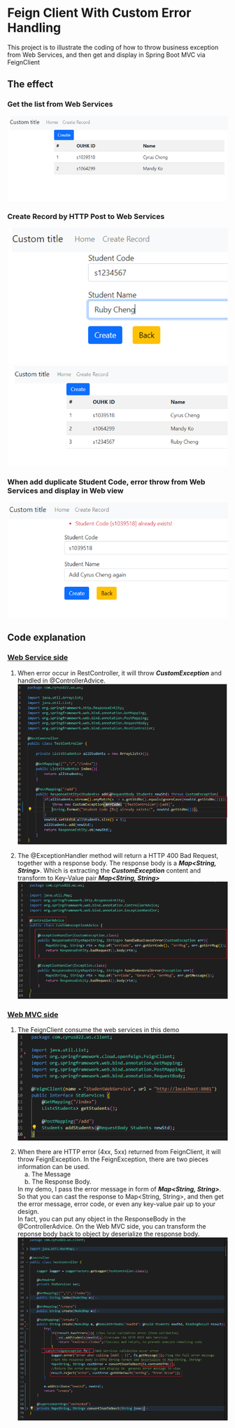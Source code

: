 # Feign Client With Custom Error Handling

This project is to illustrate the coding of how to throw business exception from Web Services, and then get and display in Spring Boot MVC via FeignClient

## The effect

### Get the list from Web Services
![List](/_images/list.PNG?raw=true "List")

### Create Record by HTTP Post to Web Services
![Add](/_images/create-1.PNG?raw=true "Add")
![Added](/_images/create-2.PNG?raw=true "Added")

### When add duplicate Student Code, error throw from Web Services and display in Web view
![Error](/_images/error.PNG?raw=true "Error")

## Code explanation

### <u>Web Service side</u>
1. When error occur in RestController, it will throw <i><b>CustomException</b></i> and handled in @ControllerAdvice.
![Controller](/_images/code-1.PNG?raw=true "Controller")

2. The @ExceptionHandler method will return a HTTP 400 Bad Request, together with a response body. The response body is a <b><i>Map<String, String></b></i>. Which is extracting the <i><b>CustomException</b></i> content and transform to Key-Value pair <b><i>Map<String, String></b></i> 
![ControllerAdvice](/_images/code-2.png?raw=true "ControllerAdvice")

### <u>Web MVC side</u>
1. The FeignClient consume the web services in this demo
![feign](/_images/code-feign.PNG?raw=true "feign")

2. When there are HTTP error (4xx, 5xx) returned from FeignClient, it will throw FeignException. In the FeignException, there are two pieces information can be used. <br />
&nbsp;&nbsp;&nbsp;&nbsp;a. The Message <br />
&nbsp;&nbsp;&nbsp;&nbsp;b. The Response Body. <br />
In my demo, I pass the error message in form of <b><i>Map<String, String></b></i>. So that you can cast the response to Map<String, String>, and then get the error message, error code, or even any key-value pair up to your design. <br />
In fact, you can put any object in the ResponseBody in the @ControllerAdvice. On the Web MVC side, you can transform the reponse body back to object by deserialize the response body. 
![mvc](/_images/code-mvc.PNG?raw=true "mvc")
